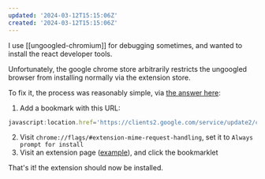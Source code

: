 ```yaml
---
updated: '2024-03-12T15:15:06Z'
created: '2024-03-12T15:15:06Z'
---
```

I use [[ungoogled-chromium]] for debugging sometimes, and wanted to install the react developer tools. 

Unfortunately, the google chrome store arbitrarily restricts the ungoogled browser from installing normally via the extension store.

To fix it, the process was reasonably simple, via [the answer here](https://ungoogled-software.github.io/ungoogled-chromium-wiki/faq#can-i-install-extensions-or-themes-from-the-chrome-webstore):

1. Add a bookmark with this URL:
```javascript
javascript:location.href='https://clients2.google.com/service/update2/crx?response=redirect&acceptformat=crx2,crx3&prodversion='+(navigator.appVersion.match(/Chrome\/(\S+)/)[1])+'&x=id%'+'3D'+(document.querySelector('a[href^="https://chrome.google.com/webstore/report/"]').pathname.match(/[^\/]+\/*$/)[0])+'%'+'26installsource%'+'3Dondemand%'+'26uc';
```
2. Visit `chrome://flags/#extension-mime-request-handling`, set it to `Always prompt for install`
3. Visit an extension page ([example](https://chromewebstore.google.com/detail/react-developer-tools/fmkadmapgofadopljbjfkapdkoienihi?hl=en)), and click the bookmarklet

That's it! the extension should now be installed.